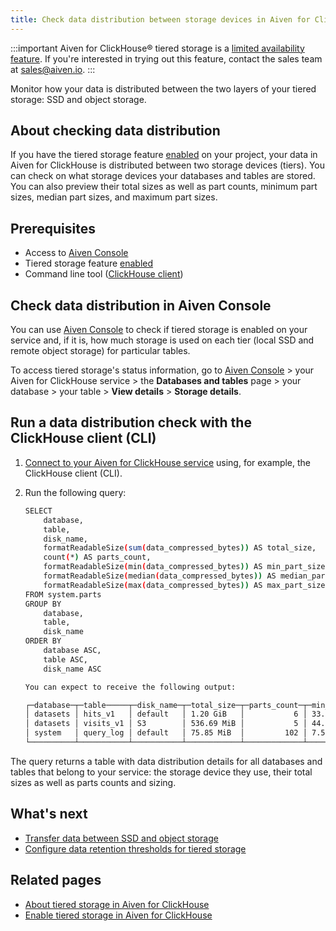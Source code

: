 ```yaml
---
title: Check data distribution between storage devices in Aiven for ClickHouse®'s tiered storage
---
```


:::important
Aiven for ClickHouse® tiered storage is a
[limited availability feature](/docs/platform/concepts/beta_services). If you\'re interested in trying out this feature, contact
the sales team at [sales@aiven.io](mailto:sales@aiven.io).
:::

Monitor how your data is distributed between the two layers of your
tiered storage: SSD and object storage.

## About checking data distribution

If you have the tiered storage feature
[enabled](/docs/products/clickhouse/howto/enable-tiered-storage) on your project, your data in Aiven for ClickHouse is
distributed between two storage devices (tiers). You can check on what
storage devices your databases and tables are stored. You can also
preview their total sizes as well as part counts, minimum part sizes,
median part sizes, and maximum part sizes.

## Prerequisites

-   Access to [Aiven Console](https://console.aiven.io/)
-   Tiered storage feature
    [enabled](/docs/products/clickhouse/howto/enable-tiered-storage)
-   Command line tool
    ([ClickHouse client](/docs/products/clickhouse/howto/connect-with-clickhouse-cli))

## Check data distribution in Aiven Console

You can use [Aiven Console](https://console.aiven.io/) to check if
tiered storage is enabled on your service and, if it is, how much
storage is used on each tier (local SSD and remote object storage) for
particular tables.

To access tiered storage\'s status information, go to [Aiven
Console](https://console.aiven.io/) \> your Aiven for ClickHouse service
\> the **Databases and tables** page \> your database \> your table \>
**View details** \> **Storage details**.

## Run a data distribution check with the ClickHouse client (CLI)

1.  [Connect to your Aiven for ClickHouse service](/docs/products/clickhouse/howto/list-connect-to-service) using, for example, the ClickHouse client (CLI).

2.  Run the following query:

    ``` bash
    SELECT
        database,
        table,
        disk_name,
        formatReadableSize(sum(data_compressed_bytes)) AS total_size,
        count(*) AS parts_count,
        formatReadableSize(min(data_compressed_bytes)) AS min_part_size,
        formatReadableSize(median(data_compressed_bytes)) AS median_part_size,
        formatReadableSize(max(data_compressed_bytes)) AS max_part_size
    FROM system.parts
    GROUP BY
        database,
        table,
        disk_name
    ORDER BY
        database ASC,
        table ASC,
        disk_name ASC

    You can expect to receive the following output:
    ```

    ``` bash
    ┌─database─┬─table─────┬─disk_name─┬─total_size─┬─parts_count─┬─min_part_size─┬─median_part_size─┬─max_part_size─┐
    │ datasets │ hits_v1   │ default   │ 1.20 GiB   │           6 │ 33.65 MiB     │ 238.69 MiB       │ 253.18 MiB    │
    │ datasets │ visits_v1 │ S3        │ 536.69 MiB │           5 │ 44.61 MiB     │ 57.90 MiB        │ 317.19 MiB    │
    │ system   │ query_log │ default   │ 75.85 MiB  │         102 │ 7.51 KiB      │ 12.36 KiB        │ 1.55 MiB      │
    └──────────┴───────────┴───────────┴────────────┴─────────────┴───────────────┴──────────────────┴───────────────┘
    ```

The query returns a table with data distribution details for all
databases and tables that belong to your service: the storage device
they use, their total sizes as well as parts counts and sizing.

## What\'s next

-   [Transfer data between SSD and object storage](/docs/products/clickhouse/howto/transfer-data-tiered-storage)
-   [Configure data retention thresholds for tiered storage](/docs/products/clickhouse/howto/configure-tiered-storage)

## Related pages

-   [About tiered storage in Aiven for ClickHouse](/docs/products/clickhouse/concepts/clickhouse-tiered-storage)
-   [Enable tiered storage in Aiven for ClickHouse](/docs/products/clickhouse/howto/enable-tiered-storage)

